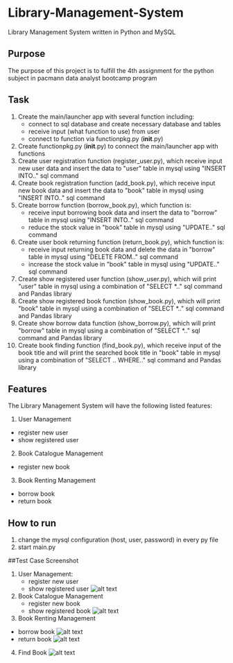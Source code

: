 # Library-Management-System
Library Management System written in Python and MySQL

## Purpose
The purpose of this project is to fulfill the 4th assignment for the python subject in pacmann data analyst bootcamp program

## Task
1. Create the main/launcher app with several function including:
   - connect to sql database and create necessary database and tables
   - receive input (what function to use) from user
   - connect to function via functionpkg.py (__init__.py)
2. Create functionpkg.py (__init__.py) to connect the main/launcher app with functions
3. Create user registration function (register_user.py), which receive input new user data and insert the data to "user" table in mysql using "INSERT INTO.." sql command
4. Create book registration function (add_book.py), which receive input new book data and insert the data to "book" table in mysql using "INSERT INTO.." sql command
5. Create borrow function (borrow_book.py), which function is:
   - receive input borrowing book data and insert the data to "borrow" table in mysql using "INSERT INTO.." sql command
   - reduce the stock value in "book" table in mysql using "UPDATE.." sql command
6. Create user book returning function (return_book.py), which function is:
   - receive input returning book data and delete the data in "borrow" table in mysql using "DELETE FROM.." sql command
   - increase the stock value in "book" table in mysql using "UPDATE.." sql command
7. Create show registered user function (show_user.py), which will print "user" table in mysql using a combination of "SELECT *.." sql command and Pandas library
8. Create show registered book function (show_book.py), which will print "book" table in mysql using a combination of "SELECT *.." sql command and Pandas library
9. Create show borrow data function (show_borrow.py), which will print "borrow" table in mysql using a combination of "SELECT *.." sql command and Pandas library
10. Create book finding function (find_book.py), which receive input of the book title and will print the searched book title in "book" table in mysql using a combination of "SELECT .. WHERE.." sql command and Pandas library

## Features
The Library Management System will have the following listed features:
1. User Management
 - register new user
 - show registered user
2. Book Catalogue Management
 - register new book
3. Book Renting Management
 - borrow book
 - return book

## How to run
1. change the mysql configuration (host, user, password) in every py file
2. start main.py

##Test Case Screenshot
1. User Management:
   - register new user
   - show registered user
![alt text](https://github.com/hilmikh/Library-Management-System/blob/main/screenshot/user_regis.PNG)
2. Book Catalogue Management
   - register new book
   - show registered book
 ![alt text](https://github.com/hilmikh/Library-Management-System/blob/main/screenshot/book_regis.PNG)
3. Book Renting Management
 - borrow book
 ![alt text](https://github.com/hilmikh/Library-Management-System/blob/main/screenshot/book_borrow.PNG)
 - return book
 ![alt text](https://github.com/hilmikh/Library-Management-System/blob/main/screenshot/book_return.PNG)
4. Find Book
 ![alt text](https://github.com/hilmikh/Library-Management-System/blob/main/screenshot/find_book.PNG)
